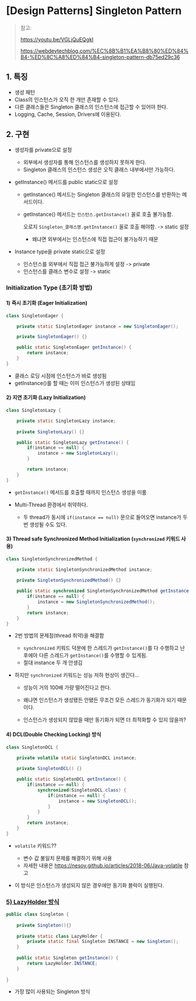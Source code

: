 # [Design Patterns] Singleton Pattern

> 참고: 
>
> https://youtu.be/VGLjQuEQgkI
>
> https://webdevtechblog.com/%EC%8B%B1%EA%B8%80%ED%84%B4-%ED%8C%A8%ED%84%B4-singleton-pattern-db75ed29c36





## 1. 특징

- 생성 패턴
- Class의 인스턴스가 오직 한 개만 존재할 수 있다.
- 다른 클래스들은 Singleton 클래스의 인스턴스에 접근할 수 있어야 한다.
- Logging, Cache, Session, Drivers에 이용된다.





## 2. 구현

- 생성자를 private으로 설정

  - 외부에서 생성자를 통해 인스턴스를 생성하지 못하게 한다.
  - Singleton 클래스의 인스턴스 생성은 오직 클래스 내부에서만 가능하다.

- getInstance() 메서드를 public static으로 설정

  - getInstance() 메서드는 Singleton 클래스의 유일한 인스턴스를 반환하는 메서드이다.

  - getInstance() 메서드는 `인스턴스.getInstance()` 꼴로 호출 불가능함.

    오로지 `Singleton_클래스명.getInstance()` 꼴로 호출 해야함. -> static 설정

    - 왜냐면 외부에서는 인스턴스에 직접 접근이 불가능하기 때문

- Instance type을 private static으로 설정

  - 인스턴스를 외부에서 직접 접근 불가능하게 설정 -> private
  - 인스턴스를 클래스 변수로 설정 -> static





### Initialization Type (초기화 방법)



#### 1) 즉시 초기화 (Eager Initialization)

```java
class SingletonEager {

    private static SingletonEager instance = new SingletonEager();

    private SingletonEager() {}

    public static SingletonEager getInstance() {
        return instance;
    }
}
```

- 클래스 로딩 시점에 인스턴스가 바로 생성됨
- getInstance()를 할 때는 이미 인스턴스가 생성된 상태임







#### 2) 지연 초기화 (Lazy Initialization)

```java
class SingletonLazy {

    private static SingletonLazy instance;
    
    private SingletonLazy() {}

    public static SingletonLazy getInstance() {
        if(instance == null) {
            instance = new SingletonLazy();
        }

        return instance;
    }
}
```

- `getInstance()` 메서드를 호출할 때까지 인스턴스 생성을 미룸

- Multi-Thread 환경에서 취약하다.
  - 두 thread가 동시에 `if(instance == null)` 문으로 들어오면 instance가 두 번 생성될 수도 있다.





#### 3) Thread safe Synchronized Method Initialization (`synchronized` 키워드 사용)

```java
class SingletonSynchronizedMethod {

    private static SingletonSynchronizedMethod instance;
    
    private SingletonSynchronizedMethod() {}

    public static synchronized SingletonSynchronizedMethod getInstance() {
        if(instance == null) {
            instance = new SingletonSynchronizedMethod();
        }
        return instance;
    }
}
```

- 2번 방법의 문제점(thread 취약)을 해결함
  - `synchronized` 키워드 덕분에 한 스레드가 `getInstance()`를 다 수행하고 난 후에야 다른 스레드가 `getInstance()`를 수행할 수 있게됨.
  - 절대 instance 두 개 안생김

- 하지만 `synchronized` 키워드는 성능 저하 현상이 생긴다...

  - 성능이 거의 100배 가량 떨어진다고 한다.

  - 왜냐면 인스턴스가 생성됐든 안됐든 무조건 모든 스레드가 동기화가 되기 때문이다.
  - 인스턴스가 생성되지 않았을 때만 동기화가 되면 더 최적화할 수 있지 않을까?





#### 4) DCL(Double Checking Locking) 방식 

```java
class SingletonDCL {

    private volatile static SingletonDCL instance;
    
    private SingletonDCL() {}

    public static SingletonDCL getInstance() {
        if(instance == null) {
            synchronized(SingletonDCL.class) {
                if(instance == null) {
                    instance = new SingletonDCL();
                }
            }
        }
        return instance;
    }
}
```

- `volatile` 키워드??
  - 변수 값 불일치 문제를 해결하기 위해 사용
  - 자세한 내용은 https://nesoy.github.io/articles/2018-06/Java-volatile 참고

- 이 방식은 인스턴스가 생성되지 않은 경우에만 동기화 블럭이 실행된다.





### <u>5) LazyHolder 방식</u>

```java
public class Singleton { 
    
    private Singleton(){} 
    
    private static class LazyHolder { 
        private static final Singleton INSTANCE = new Singleton();
    } 
    
    public static Singleton getInstance() { 
        return LazyHolder.INSTANCE; 
    } 
    
}
```

- 가장 많이 사용되는 Singleton 방식